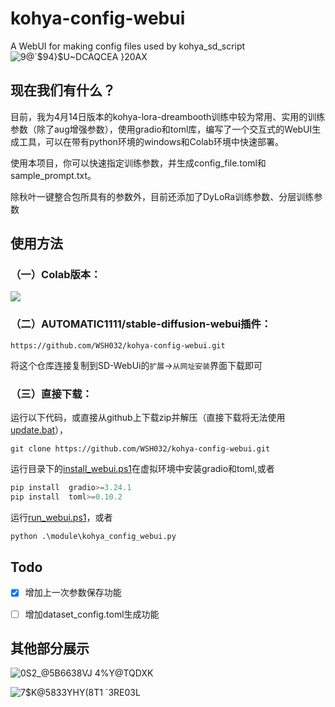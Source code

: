 # kohya-config-webui
A WebUI for making config files used by kohya_sd_script
![9@`$94}$U~DCAQCEA }20AX](https://user-images.githubusercontent.com/126865849/232077304-cb04f8c4-e815-4de8-a5ec-e9116413c5e2.png)

## 现在我们有什么？
目前，我为4月14日版本的kohya-lora-dreambooth训练中较为常用、实用的训练参数（除了aug增强参数），使用gradio和toml库，编写了一个交互式的WebUI生成工具，可以在带有python环境的windows和Colab环境中快速部署。

使用本项目，你可以快速指定训练参数，并生成config_file.toml和sample_prompt.txt。

除秋叶一键整合包所具有的参数外，目前还添加了DyLoRa训练参数、分层训练参数

## 使用方法

### （一）Colab版本：

[![](https://img.shields.io/static/v1?message=Open%20in%20Colab&logo=googlecolab&labelColor=5c5c5c&color=0f80c1&label=%20&style=flat)](https://colab.research.google.com/github/WSH032/kohya-config-webui/blob/main/kohya_train_webui.ipynb)

### （二）AUTOMATIC1111/stable-diffusion-webui插件：

`https://github.com/WSH032/kohya-config-webui.git`

将这个仓库连接复制到SD-WebUi的`扩展`->`从网址安装`界面下载即可

### （三）直接下载：

运行以下代码，或直接从github上下载zip并解压（直接下载将无法使用[update.bat](update.bat)），
```Shell
git clone https://github.com/WSH032/kohya-config-webui.git
```
运行目录下的[install_webui.ps1](install_webui.ps1)在虚拟环境中安装gradio和toml,或者
```Python
pip install  gradio>=3.24.1
pip install  toml>=0.10.2
```
运行[run_webui.ps1](run_webui.ps1)，或者
```Python
python .\module\kohya_config_webui.py
```


## Todo
- [x] 增加上一次参数保存功能
- [ ] 增加dataset_config.toml生成功能


## 其他部分展示
![0S2_@5B6638VJ 4%Y@TQDXK](https://user-images.githubusercontent.com/126865849/232079134-15154ccf-06ac-45a0-984f-244a6e8983f3.png)

![7$K@5833YHY(8T1 `3RE03L](https://user-images.githubusercontent.com/126865849/232079434-d471da6e-9e1d-457b-b635-4c37a838bf15.png)
